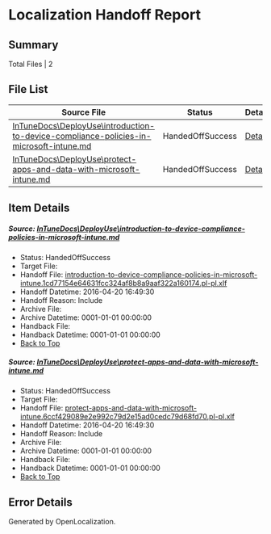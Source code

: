 # <a name='report-top'></a> Localization Handoff Report

## Summary
 Total Files | 2

## File List
 Source File | Status | Details 
 ----------- | ------ | ------- 
 [InTuneDocs\DeployUse\introduction-to-device-compliance-policies-in-microsoft-intune.md](https://github.com/Microsoft/IntuneDocs-pr/blob/22ae81caf54476ddbfe9a0cdee7296352e9256b6/InTuneDocs/DeployUse/introduction-to-device-compliance-policies-in-microsoft-intune.md) | HandedOffSuccess | [Details](#092434fc9349f222a89a8d7d043b319836d8f15864)
 [InTuneDocs\DeployUse\protect-apps-and-data-with-microsoft-intune.md](https://github.com/Microsoft/IntuneDocs-pr/blob/22ae81caf54476ddbfe9a0cdee7296352e9256b6/InTuneDocs/DeployUse/protect-apps-and-data-with-microsoft-intune.md) | HandedOffSuccess | [Details](#a64a482466549174d0a5060894dc415060c5223c262)

## Item Details
##### <a name='092434fc9349f222a89a8d7d043b319836d8f15864'></a> Source: [InTuneDocs\DeployUse\introduction-to-device-compliance-policies-in-microsoft-intune.md](https://github.com/Microsoft/IntuneDocs-pr/blob/22ae81caf54476ddbfe9a0cdee7296352e9256b6/InTuneDocs/DeployUse/introduction-to-device-compliance-policies-in-microsoft-intune.md)
* Status: HandedOffSuccess
* Target File: 
* Handoff File: [introduction-to-device-compliance-policies-in-microsoft-intune.1cd77154e64631fcc324af8b8a9aaf322a160174.pl-pl.xlf](https://github.com/Microsoft/EM.handoff/blob/4235cb080681ecc5d1f0c0afaf5f957a0b7abfcd/ol-handoff/Microsoft/IntuneDocs-pr.pl-pl/master/introduction-to-device-compliance-policies-in-microsoft-intune.1cd77154e64631fcc324af8b8a9aaf322a160174.pl-pl.xlf)
* Handoff Datetime: 2016-04-20 16:49:30
* Handoff Reason: Include
* Archive File: 
* Archive Datetime: 0001-01-01 00:00:00
* Handback File: 
* Handback Datetime: 0001-01-01 00:00:00
* [Back to Top](#report-top)

##### <a name='a64a482466549174d0a5060894dc415060c5223c262'></a> Source: [InTuneDocs\DeployUse\protect-apps-and-data-with-microsoft-intune.md](https://github.com/Microsoft/IntuneDocs-pr/blob/22ae81caf54476ddbfe9a0cdee7296352e9256b6/InTuneDocs/DeployUse/protect-apps-and-data-with-microsoft-intune.md)
* Status: HandedOffSuccess
* Target File: 
* Handoff File: [protect-apps-and-data-with-microsoft-intune.6ccf429089e2e992c79d2e15ad0cedc79d68fd70.pl-pl.xlf](https://github.com/Microsoft/EM.handoff/blob/4235cb080681ecc5d1f0c0afaf5f957a0b7abfcd/ol-handoff/Microsoft/IntuneDocs-pr.pl-pl/master/protect-apps-and-data-with-microsoft-intune.6ccf429089e2e992c79d2e15ad0cedc79d68fd70.pl-pl.xlf)
* Handoff Datetime: 2016-04-20 16:49:30
* Handoff Reason: Include
* Archive File: 
* Archive Datetime: 0001-01-01 00:00:00
* Handback File: 
* Handback Datetime: 0001-01-01 00:00:00
* [Back to Top](#report-top)


## Error Details

Generated by OpenLocalization.
